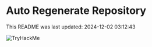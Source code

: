 # Auto Regenerate Repository

This README was last updated: 2024-12-02 03:12:43

 ![TryHackMe](https://tryhackme.com/badge/533634)